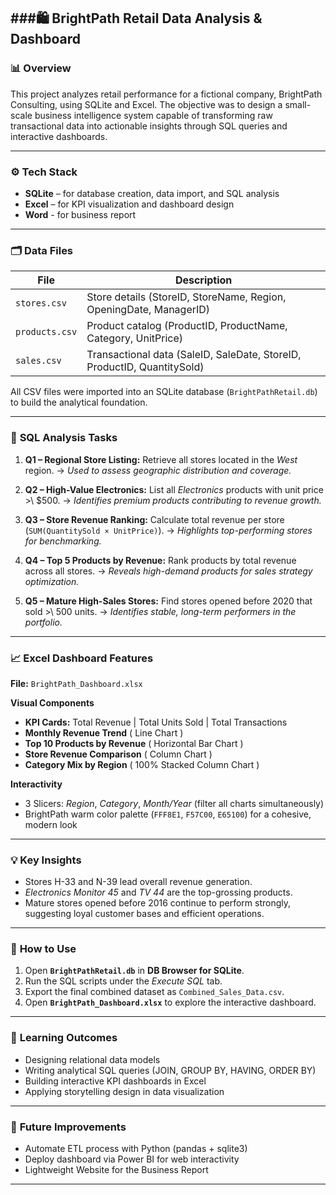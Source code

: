 ###🛍️ BrightPath Retail Data Analysis & Dashboard
---
### 📊 **Overview**

This project analyzes retail performance for a fictional company, BrightPath Consulting, using SQLite and Excel. The objective was to design a small-scale business intelligence system capable of transforming raw transactional data into actionable insights through SQL queries and interactive dashboards.

---

### ⚙️ **Tech Stack**

* **SQLite** – for database creation, data import, and SQL analysis
* **Excel** – for KPI visualization and dashboard design
* **Word** - for business report


---

### 🗂️ **Data Files**

| File           | Description                                                             |
| -------------- | ----------------------------------------------------------------------- |
| `stores.csv`   | Store details (StoreID, StoreName, Region, OpeningDate, ManagerID)      |
| `products.csv` | Product catalog (ProductID, ProductName, Category, UnitPrice)           |
| `sales.csv`    | Transactional data (SaleID, SaleDate, StoreID, ProductID, QuantitySold) |

All CSV files were imported into an SQLite database (`BrightPathRetail.db`) to build the analytical foundation.

---
### 🧠 **SQL Analysis Tasks**

1. **Q1 – Regional Store Listing:**
   Retrieve all stores located in the *West* region.
   → *Used to assess geographic distribution and coverage.*

2. **Q2 – High-Value Electronics:**
   List all *Electronics* products with unit price >\ $500.
   → *Identifies premium products contributing to revenue growth.*

3. **Q3 – Store Revenue Ranking:**
   Calculate total revenue per store (`SUM(QuantitySold × UnitPrice)`).
   → *Highlights top-performing stores for benchmarking.*

4. **Q4 – Top 5 Products by Revenue:**
   Rank products by total revenue across all stores.
   → *Reveals high-demand products for sales strategy optimization.*

5. **Q5 – Mature High-Sales Stores:**
   Find stores opened before 2020 that sold >\ 500 units.
   → *Identifies stable, long-term performers in the portfolio.*

---
### 📈 **Excel Dashboard Features**

**File:** `BrightPath_Dashboard.xlsx`

**Visual Components**

* **KPI Cards:** Total Revenue | Total Units Sold | Total Transactions
* **Monthly Revenue Trend** ( Line Chart )
* **Top 10 Products by Revenue** ( Horizontal Bar Chart )
* **Store Revenue Comparison** ( Column Chart )
* **Category Mix by Region** ( 100% Stacked Column Chart )

**Interactivity**

* 3 Slicers: *Region*, *Category*, *Month/Year* (filter all charts simultaneously)
* BrightPath warm color palette (`FFF8E1`, `F57C00`, `E65100`) for a cohesive, modern look

---

### 💡 **Key Insights**

* Stores H-33 and N-39 lead overall revenue generation.
* *Electronics Monitor 45* and *TV 44* are the top-grossing products.
* Mature stores opened before 2016 continue to perform strongly, suggesting loyal customer bases and efficient operations.

---

### 🚀 **How to Use**

1. Open **`BrightPathRetail.db`** in **DB Browser for SQLite**.
2. Run the SQL scripts under the *Execute SQL* tab.
3. Export the final combined dataset as `Combined_Sales_Data.csv`.
4. Open **`BrightPath_Dashboard.xlsx`** to explore the interactive dashboard.

---

### 🧭 **Learning Outcomes**

* Designing relational data models
* Writing analytical SQL queries (JOIN, GROUP BY, HAVING, ORDER BY)
* Building interactive KPI dashboards in Excel
* Applying storytelling design in data visualization

---

### 📌 **Future Improvements**

* Automate ETL process with Python (pandas + sqlite3)
* Deploy dashboard via Power BI for web interactivity
* Lightweight Website for the Business Report

---

